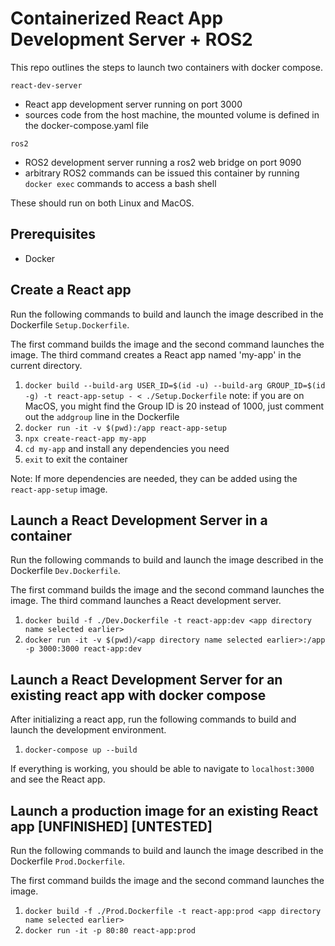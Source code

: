# Containerized React App Development Server + ROS2

This repo outlines the steps to launch two containers with docker compose.

`react-dev-server`
- React app development server running on port 3000 
- sources code from the host machine, the mounted volume is defined in the docker-compose.yaml file

`ros2`
- ROS2 development server running a ros2 web bridge on port 9090
- arbitrary ROS2 commands can be issued this container by running `docker exec` commands to access a bash shell

These should run on both Linux and MacOS.

## Prerequisites
- Docker

## Create a React app
Run the following commands to build and launch the image described in the Dockerfile `Setup.Dockerfile`.

The first command builds the image and the second command launches the image. The third command creates a React app named 'my-app' in the current directory.

1. `docker build --build-arg USER_ID=$(id -u) --build-arg GROUP_ID=$(id -g) -t react-app-setup - < ./Setup.Dockerfile` note: if you are on MacOS, you might find the Group ID is 20 instead of 1000, just comment out the `addgroup` line in the Dockerfile
2. `docker run -it -v $(pwd):/app react-app-setup`
3. `npx create-react-app my-app`
4. `cd my-app` and install any dependencies you need
5. `exit` to exit the container

Note: If more dependencies are needed, they can be added using the `react-app-setup` image.

## Launch a React Development Server in a container
Run the following commands to build and launch the image described in the Dockerfile `Dev.Dockerfile`.

The first command builds the image and the second command launches the image. The third command launches a React development server.

1. `docker build -f ./Dev.Dockerfile -t react-app:dev <app directory name selected earlier>`
2. `docker run -it -v $(pwd)/<app directory name selected earlier>:/app -p 3000:3000 react-app:dev`

## Launch a React Development Server for an existing react app with docker compose
After initializing a react app, run the following commands to build and launch the development environment.

1. `docker-compose up --build`

If everything is working, you should be able to navigate to `localhost:3000` and see the React app.

## Launch a production image for an existing React app [UNFINISHED] [UNTESTED]
Run the following commands to build and launch the image described in the Dockerfile `Prod.Dockerfile`.

The first command builds the image and the second command launches the image.

1. `docker build -f ./Prod.Dockerfile -t react-app:prod <app directory name selected earlier>`
2. `docker run -it -p 80:80 react-app:prod`
